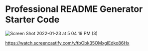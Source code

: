 # Professional README Generator Starter Code


![Screen Shot 2022-01-23 at 5 04 19 PM (3)](https://user-images.githubusercontent.com/92010483/150703729-07643acf-63da-4dcf-92b7-82d3a191c5c4.png)


https://watch.screencastify.com/v/tbObk35OMxgIEdko86Hx
